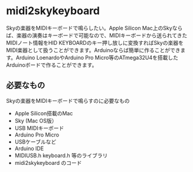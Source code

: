 # midi2skykeyboard

Skyの楽器をMIDIキーボードで鳴らしたい。Apple Silicon Mac上のSkyならば、楽器の演奏はキーボードで可能なので、MIDIキーボードから送られてきたMIDIノート情報をHID KEYBOARDのキー押し放しに変換すればSkyの楽器をMIDI楽器として扱うことができます。Arduinoならば簡単に作ることができます。Arduino LoenardoやArduino Pro Micro等のATmega32U4を搭載したArduinoボードで作ることができます。

## 必要なもの

Skyの楽器をMIDIキーボードで鳴らすのに必要なもの

- Apple Silicon搭載のMac
- Sky (Mac OS版）
- USB MIDIキーボード
- Arduino Pro Micro
- USBケーブルなど
- Arduino IDE
- MIDIUSB.h keyboard.h 等のライブラリ
- midi2skykeyboard のコード
